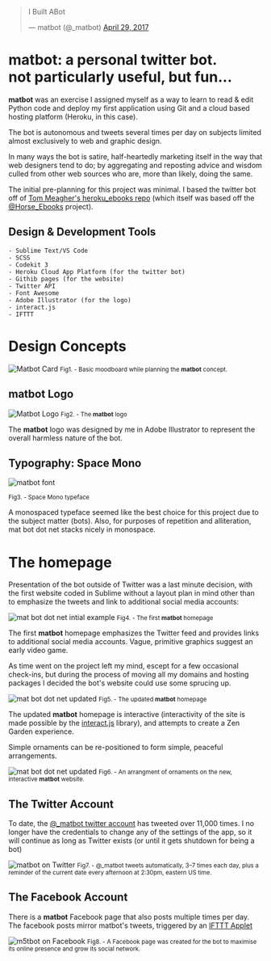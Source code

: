 <blockquote class="twitter-tweet" data-lang="en"><p lang="en" dir="ltr">I Built ABot</p>&mdash; matbot (@_matbot) <a href="https://twitter.com/_matbot/status/858403271345672192">April 29, 2017</a></blockquote>

# matbot: a personal twitter bot.<br>not particularly useful, but fun... #

__matbot__ was an exercise I assigned myself as a way to learn to read & edit Python code and deploy my first application using Git and a cloud based hosting platform (Heroku, in this case).

The bot is autonomous and tweets several times per day on subjects limited almost exclusively to web and graphic design.

In many ways the bot is satire, half-heartedly marketing itself in the way that web designers tend to do; by aggregating and reposting advice and wisdom culled from other web sources who are, more than likely, doing the same.

The initial pre-planning for this project was minimal. I based the twitter bot off of [Tom Meagher's heroku_ebooks repo](https://github.com/tommeagher/heroku_ebooks) (which itself was based off the [@Horse_Ebooks](https://www.theatlantic.com/technology/archive/2013/09/-horse-ebooks-is-the-most-successful-piece-of-cyber-fiction-ever/279946/) project). 

## Design & Development Tools

	- Sublime Text/VS Code
	- SCSS
	- Codekit 3
	- Heroku Cloud App Platform (for the twitter bot)
	- Githib pages (for the website)
	- Twitter API
	- Font Awesome
	- Adobe Illustrator (for the logo)
	- interact.js
	- IFTTT

# Design Concepts

![Matbot Card](https://matbot.net/images/social.png "Matbot Card")
<small>Fig1. - Basic moodboard while planning the __matbot__ concept.</small>

## matbot Logo

![Matbot Logo](https://matbot.net/images/bot.png "Matbot Logo")
<small>Fig2. - The __matbot__ logo</small>

 The __matbot__ logo was designed by me in Adobe Illustrator to represent the overall harmless nature of the bot.

## Typography: Space Mono

![matbot font](https://matbot.net/images/font-stack.png "matbot font")

<small>Fig3. - Space Mono typeface</small>

A monospaced typeface seemed like the best choice for this project due to the subject matter (bots). Also, for purposes of repetition and alliteration, mat bot dot net stacks nicely in monospace.

# The homepage

Presentation of the bot outside of Twitter was a last minute decision, with the first website coded in Sublime without a layout plan in mind other than to emphasize the tweets and link to additional social media accounts:

![mat bot dot net intial example](https://matbot.net/images/mat-bot-home.png "mat bot dot net")
<small>Fig4. - The first __matbot__ homepage</small>

The first __matbot__ homepage emphasizes the Twitter feed and provides links to additional social media accounts. Vague, primitive graphics suggest an early video game.

As time went on the project left my mind, escept for a few occasional check-ins, but during the process of moving all my domains and hosting packages I decided the bot's website could use some sprucing up.


![mat bot dot net updated](https://matbot.net/images/mat-bot-home-2.png "mat bot dot net")
<small>Fig5. - The updated __matbot__ homepage</small>

The updated __matbot__ homepage is interactive (interactivity of the site is made possible by the [interact.js](https://interactjs.io/) library), and attempts to create a Zen Garden experience.

Simple ornaments can be re-positioned to form simple, peaceful arrangements.

![mat bot dot net updated](https://matbot.net/images/mat-bot-home-3.png "mat bot dot net")
<small>Fig6. - An arrangment of ornaments on the new, interactive __matbot__ website.</small>

## The Twitter Account

To date, the [@_matbot twitter account](https://twitter.com/_matbot) has tweeted over 11,000 times. I no longer have the credentials to change any of the settings of the app, so it will continue as long as Twitter exists (or until it gets shutdown for being a bot)

![matbot on Twitter](https://matbot.net/images/mat-bot-twitter-2.png "matbot on Twitter")
<small>Fig7. - @_matbot tweets automatically, 3–7 times each day, plus a reminder of the current date every afternoon at 2:30pm, eastern US time. </small>

## The Facebook Account

There is a __matbot__ Facebook page that also posts multiple times per day. The facebook posts mirror matbot's tweets, triggered by an [IFTTT Applet](https://ifttt.com/)

![m5tbot on Facebook](https://matbot.net/images/mat-bot-facebook.png "m5tbot on Facebook")
<small>Fig8. - A Facebook page was created for the bot to maximise its online presence and grow its social network.</small>